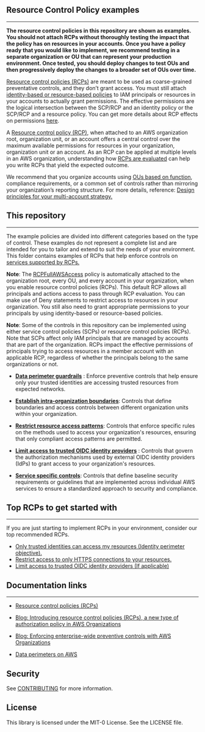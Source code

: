 ## Resource Control Policy examples
------------------------------------------------------------------------------

**The resource control policies in this repository are shown as examples. You should not attach RCPs without thoroughly testing the impact that the policy has on resources in your accounts. Once you have a policy ready that you would like to implement, we recommend testing in a separate organization or OU that can represent your production environment. Once tested, you should deploy changes to test OUs and then progressively deploy the changes to a broader set of OUs over time.**

[Resource control policies (RCPs)](https://docs.aws.amazon.com/organizations/latest/userguide/orgs_manage_policies_rcps.html) are meant to be used as coarse-grained preventative controls, and they don’t grant access. You must still attach [identity-based or resource-based policies](https://docs.aws.amazon.com/IAM/latest/UserGuide/access_policies_identity-vs-resource.html) to IAM principals or resources in your accounts to actually grant permissions. The effective permissions are the logical intersection between the SCP/RCP and an identity policy or the SCP/RCP and a resource policy. You can get more details about RCP effects on permissions [here](https://docs.aws.amazon.com/organizations/latest/userguide/orgs_manage_policies_rcps.html#rcp-effects-on-permissions). 

A [Resource control policy (RCP)](https://docs.aws.amazon.com/organizations/latest/userguide/orgs_manage_policies_rcps.html), when attached to an AWS organization root, organization unit, or an account offers a central control over the maximum available permissions for resources in your organization, organization unit or an account. As an RCP can be applied at multiple levels in an AWS organization, understanding how [RCPs are evaluated](https://docs.aws.amazon.com/organizations/latest/userguide/orgs_manage_policies_rcps_evaluation.html) can help you write RCPs that yield the expected outcome. 
 
We recommend that you organize accounts using [OUs based on function](https://docs.aws.amazon.com/whitepapers/latest/organizing-your-aws-environment/benefits-of-using-ous.html#group-similar-accounts-based-on-function), compliance requirements, or a common set of controls rather than mirroring your organization’s reporting structure. For more details, reference: [Design principles for your multi-account strategy.](https://docs.aws.amazon.com/whitepapers/latest/organizing-your-aws-environment/design-principles-for-your-multi-account-strategy.html)


 


## This  repository
------------------------------------------------------------------------------
The example policies are divided into different categories based on the type of control. These examples do not represent a complete list and are intended for you to tailor and extend to suit the needs of your environment. This folder contains examples of RCPs that help enforce controls on [services supported by RCPs.](https://docs.aws.amazon.com/organizations/latest/userguide/orgs_manage_policies_rcps.html#rcp-supported-services)

**Note**: The [RCPFullAWSAccess](https://docs.aws.amazon.com/organizations/latest/userguide/orgs_manage_policies_rcps_examples.html#example-rcp-full-aws-access)  policy is automatically attached to the organization root, every OU, and every account in your organization, when you enable resource control policies (RCPs). This default RCP allows all principals and actions access to pass through RCP evaluation. You can make use of Deny statements to restrict access to resources in your organization. You still also need to grant appropriate permissions to your principals by using identity-based or resource-based policies.

**Note**: Some of the controls in this repository can be implemented using either service control policies (SCPs) or resource control policies (RCPs). Note that SCPs affect only IAM principals that are managed by accounts that are part of the organization. RCPs impact the effective permissions of principals trying to access resources in a member account with an applicable RCP, regardless of whether the principals belong to the same organizations or not.

* **[Data perimeter guardrails](https://github.com/aws-samples/data-perimeter-policy-examples)** : Enforce preventive controls that help ensure only your trusted identities are accessing trusted resources from expected networks.

* **[Establish intra-organization boundaries](Establish-intra-organization-boundaries/Establish-intra-organization-boundaries.md)**: Controls that define boundaries and access controls between different organization units within your organization.

* **[Restrict resource access patterns](Restrict-resource-access-patterns/Restrict-resource-access-patterns.md)**: Controls that enforce specific rules on the methods used to access your organization's resources, ensuring that only compliant access patterns are permitted.   

* **[Limit access to trusted OIDC identity providers](Limit-access-to-trusted-OIDC-identity-providers/Limit-access-to-trusted-OIDC-identity-providers.md)** : Controls that govern the authorization mechanisms used by external OIDC identity providers (IdPs) to grant access to your organization's resources.

* **[Service specific controls](Service-specific-controls/Service-specific-controls.md)**: Controls that define baseline security requirements or guidelines that are implemented across individual AWS services to ensure a standardized approach to security and compliance.
  




## Top RCPs to get started with
------------------------------------------------------------------------------

If you are just starting to implement RCPs in your environment, consider our top recommended RCPs. 

* [Only trusted identities can access my resources (Identity perimeter objective).](https://github.com/aws-samples/data-perimeter-policy-examples/blob/main/resource_control_policies/identity_perimeter_rcp.json)
* [Restrict access to only HTTPS connections to your resources.](https://docs.aws.amazon.com/organizations/latest/userguide/orgs_manage_policies_rcps_examples.html#example-rcp-enforce-ssl)
* [Limit access to trusted OIDC identity providers (If applicable)](Limit-access-to-trusted-OIDC-identity-providers/Limit-access-to-trusted-OIDC-identity-providers.md)



## Documentation links
------------------------------------------------------------------------------

* [Resource control policies (RCPs)](https://docs.aws.amazon.com/organizations/latest/userguide/orgs_manage_policies_rcps.html)

* [Blog: Introducing resource control policies (RCPs), a new type of authorization policy in AWS Organizations](https://aws.amazon.com/blogs/aws/introducing-resource-control-policies-rcps-a-new-authorization-policy/)

* [Blog: Enforcing enterprise-wide preventive controls with AWS Organizations](https://aws.amazon.com/blogs/mt/enforcing-enterprise-wide-preventive-controls-with-aws-organizations/)

* [Data perimeters on AWS](https://aws.amazon.com/identity/data-perimeters-on-aws/)


## Security
See [CONTRIBUTING](CONTRIBUTING.md) for more information.

## License
This library is licensed under the MIT-0 License. See the LICENSE file.
